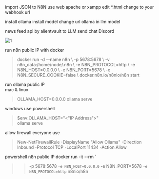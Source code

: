 import JSON to N8N
use web apache or xampp edit *.html 
change <webhook> to your webhook url

install ollama install model 
change url ollama in llm model

news feed api by alientvault to LLM send chat Discord

<img src="https://img2.pic.in.th/pic/1ffe7a34458c41226.png" alt="1" border="0">

run n8n public IP with docker

> docker run -d --name n8n \\
  -p 5678:5678 \\
  -v n8n_data:/home/node/.n8n \\
  -e N8N_PROTOCOL=http \\
  -e N8N_HOST=0.0.0.0 \\
  -e N8N_PORT=5678 \\
  -e N8N_SECURE_COOKIE=false \\
  docker.n8n.io/n8nio/n8n start

run ollama public IP \
mac & linux

> OLLAMA_HOST=0.0.0.0 ollama serve

windows
use powershell

> $env:OLLAMA_HOST="<"IP Address">" \
> ollama serve

allow firewall everyone use

> New-NetFirewallRule -DisplayName "Allow Ollama" -Direction Inbound -Protocol TCP -LocalPort 11434 -Action Allow

powershell n8n public IP
 docker run -it --rm `
>>   -p 5678:5678 `
>>   -e N8N_HOST=0.0.0.0 `
>>   -e N8N_PORT=5678 `
>>   -e N8N_PROTOCOL=http `
>>   n8nio/n8n
